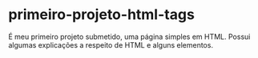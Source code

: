 ﻿# primeiro-projeto-html-tags
É meu primeiro projeto submetido, uma página simples em HTML.
Possui algumas explicações a respeito de HTML e alguns elementos.
